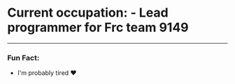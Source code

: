 # Current occupation: - Lead programmer for Frc team 9149

---

### Fun Fact:
  - I'm probably tired ♥
